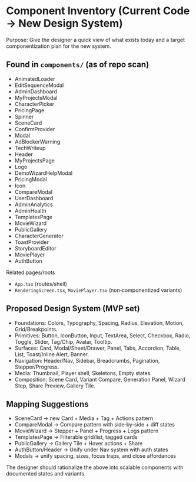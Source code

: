 # Component Inventory (Current Code → New Design System)

Purpose: Give the designer a quick view of what exists today and a target componentization plan for the new system.

## Found in `components/` (as of repo scan)
- AnimatedLoader
- EditSequenceModal
- AdminDashboard
- MyProjectsModal
- CharacterPicker
- PricingPage
- Spinner
- SceneCard
- ConfirmProvider
- Modal
- AdBlockerWarning
- TechWriteup
- Header
- MyProjectsPage
- Logo
- DemoWizardHelpModal
- PricingModal
- Icon
- CompareModal
- UserDashboard
- AdminAnalytics
- AdminHealth
- TemplatesPage
- MovieWizard
- PublicGallery
- CharacterGenerator
- ToastProvider
- StoryboardEditor
- MoviePlayer
- AuthButton

Related pages/roots
- `App.tsx` (routes/shell)
- `RenderingScreen.tsx`, `MoviePlayer.tsx` (non‑componentized variants)

## Proposed Design System (MVP set)
- Foundations: Colors, Typography, Spacing, Radius, Elevation, Motion, Grid/Breakpoints.
- Primitives: Button, IconButton, Input, TextArea, Select, Checkbox, Radio, Toggle, Slider, Tag/Chip, Avatar, Tooltip.
- Surfaces: Card, Modal/Sheet/Drawer, Panel, Tabs, Accordion, Table, List, Toast/Inline Alert, Banner.
- Navigation: Header/Nav, Sidebar, Breadcrumbs, Pagination, Stepper/Progress.
- Media: Thumbnail, Player shell, Skeletons, Empty states.
- Composition: Scene Card, Variant Compare, Generation Panel, Wizard Step, Share Preview, Gallery Tile.

## Mapping Suggestions
- SceneCard → new Card + Media + Tag + Actions pattern
- CompareModal → Compare pattern with side‑by‑side + diff states
- MovieWizard → Stepper + Panel + Progress + Logs pattern
- TemplatesPage → Filterable grid/list, tagged cards
- PublicGallery → Gallery Tile + Hover actions + Share
- AuthButton/Header → Unify under Nav system with auth states
- Modals → unify spacing, sizes, focus traps, and close affordances

The designer should rationalize the above into scalable components with documented states and variants.
